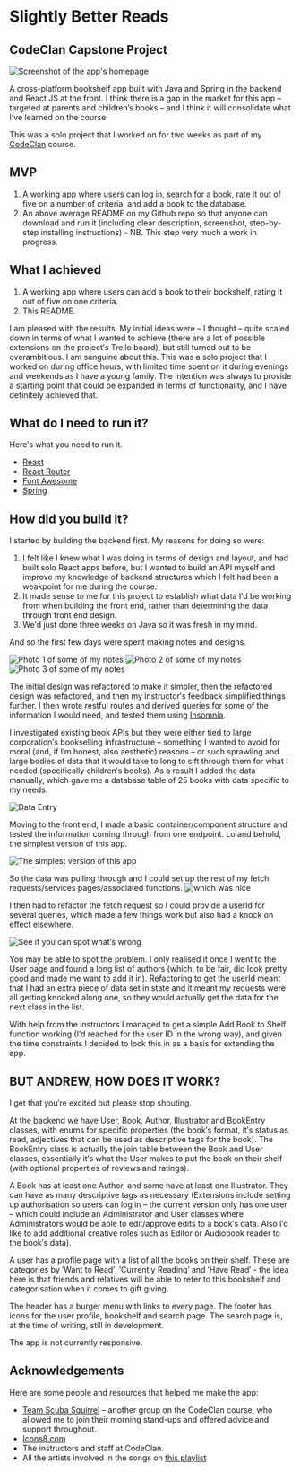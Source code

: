 # Slightly Better Reads 
## CodeClan Capstone Project

![Screenshot of the app's homepage](https://github.com/aagb1884/capstone_project/blob/adding_services/client/public/README_images/home_page.png?raw=true)

A cross-platform bookshelf app built with Java and Spring in the backend and React JS at the front.
I think there is a gap in the market for this app – targeted at parents and children’s books – and I think it will consolidate what I’ve learned on the course.

This was a solo project that I worked on for two weeks as part of my [CodeClan](https://codeclan.com/) course.

## MVP

1. A working app where users can log in, search for a book, rate it out of five on a number of criteria, and add a book to the database.
2. An above average README on my Github repo so that anyone can download and run it (including clear description, screenshot, step-by-step installing instructions) - NB. This step very much a work in progress.

## What I achieved

1. A working app where users can add a book to their bookshelf, rating it out of five on one criteria.
2. This README.

I am pleased with the results. My initial ideas were – I thought – quite scaled down in terms of what I wanted to achieve (there are a lot of possible extensions on the project′s Trello board), but still turned out to be overambitious. I am sanguine about this. This was a solo project that I worked on during office hours, with limited time spent on it during evenings and weekends as I have a young family. The intention was always to provide a starting point that could be expanded in terms of functionality, and I have definitely achieved that. 

## What do I need to run it?

Here′s what you need to run it.

* [React](https://react.dev/)
* [React Router](https://reactrouter.com/en/main)
* [Font Awesome](https://fontawesome.com/v5/docs/web/use-with/react)
* [Spring](https://spring.io/)

## How did you build it?

I started by building the backend first. My reasons for doing so were:

1. I felt like I knew what I was doing in terms of design and layout, and had built solo React apps before, but I wanted to build an API myself and improve my knowledge of backend structures which I felt had been a weakpoint for me during the course.
2. It made sense to me for this project to establish what data I′d be working from when building the front end, rather than determining the data through front end design.
3. We′d just done three weeks on Java so it was fresh in my mind.

And so the first few days were spent making notes and designs. 

![Photo 1 of some of my notes](https://github.com/aagb1884/capstone_project/blob/adding_services/client/public/README_images/notes1.jpeg?raw=true)
![Photo 2 of some of my notes](https://github.com/aagb1884/capstone_project/blob/adding_services/client/public/README_images/notes2.jpeg?raw=true)
![Photo 3 of some of my notes](https://github.com/aagb1884/capstone_project/blob/adding_services/client/public/README_images/notes3.jpeg?raw=true)

The initial design was refactored to make it simpler, then the refactored design was refactored, and then my instructor′s feedback simplified things further. I then wrote restful routes and derived queries for some of the information I would need, and tested them using [Insomnia](https://insomnia.rest/).

I investigated existing book APIs but they were either tied to large corporation′s bookselling infrastructure – something I wanted to avoid for moral (and, if I′m honest, also aesthetic) reasons – or such sprawling and large bodies of data that it would take to long to sift through them for what I needed (specifically children′s books). As a result I added the data manually, which gave me a database table of 25 books with data specific to my needs.

![Data Entry](https://github.com/aagb1884/capstone_project/blob/adding_services/client/public/README_images/data_entry.jpeg?raw=true)


Moving to the front end, I made a basic container/component structure and tested the information coming through from one endpoint. Lo and behold, the simplest version of this app.

![The simplest version of this app](https://github.com/aagb1884/capstone_project/blob/adding_services/client/public/README_images/basic_version.png?raw=true)

So the data was pulling through and I could set up the rest of my fetch requests/services pages/associated functions.
![which was nice](https://media.tenor.com/oTZe_zHlwhcAAAAC/fast-show-which-was-nice.gif)

I then had to refactor the fetch request so I could provide a userId for several queries, which made a few things work but also had a knock on effect elsewhere.

![See if you can spot what′s wrong](https://github.com/aagb1884/capstone_project/blob/adding_services/client/public/README_images/this_is_fine.png?raw=true)

You may be able to spot the problem. I only realised it once I went to the User page and found a long list of authors (which, to be fair, did look pretty good and made me want to add it in). Refactoring to get the userId meant that I had an extra piece of data set in state and it meant my requests were all getting knocked along one, so they would actually get the data for the next class in the list.

With help from the instructors I managed to get a simple Add Book to Shelf function working (I′d reached for the user ID in the wrong way), and given the time constraints I decided to lock this in as a basis for extending the app.

## BUT ANDREW, HOW DOES IT WORK?

I get that you′re excited but please stop shouting. 

At the backend we have User, Book, Author, Illustrator and BookEntry classes, with enums for specific properties (the book′s format, it′s status as read, adjectives that can be used as descriptive tags for the book). The BookEntry class is actually the join table between the Book and User classes, essentially it′s what the User makes to put the book on their shelf (with optional properties of reviews and ratings).

A Book has at least one Author, and some have at least one Illustrator.  They can have as many descriptive tags as necessary (Extensions include setting up authorisation so users can log in – the current version only has one user – which could include an Administrator and User classes where Administrators would be able to edit/approve edits to a book′s data. Also I′d like to add additional creative roles such as Editor or Audiobook reader to the book′s data). 

A user has a profile page with a list of all the books on their shelf. These are categories by ′Want to Read′, ′Currently Reading′ and ′Have Read′ - the idea here is that friends and relatives will be able to refer to this bookshelf and categorisation when it comes to gift giving.

The header has a burger menu with links to every page. The footer has icons for the user profile, bookshelf and search page. The search page is, at the time of writing, still in development.

The app is not currently responsive.

## Acknowledgements

Here are some people and resources that helped me make the app:

* [Team Scuba Squirrel](https://github.com/GPSPic/Scuba_Squirrel) – another group on the CodeClan course, who allowed me to join their morning stand-ups and offered advice and support throughout.
* [Icons8.com](https://icons8.com/icons)
* The instructors and staff at CodeClan.
* All the artists involved in the songs on [this playlist](https://music.apple.com/gb/playlist/june-2023/pl.u-GgA5e66sd2rL2q)
